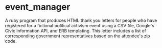 # event_manager
A ruby program that produces HTML thank you letters for people who have registered for a fictional
political activism event using a CSV file, Google's Civic Information API, and ERB templating. This 
letter includes a list of corresponding government representatives based on the attendee's zip code.
